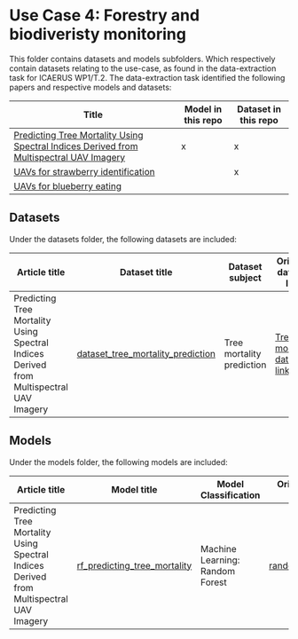 # Use Case 4: Forestry and biodiveristy monitoring

This folder contains datasets and models subfolders. Which respectively contain datasets relating to the use-case, as found in the data-extraction task for ICAERUS WP1/T.2.
The data-extraction task identified the following papers and respective models and datasets:

| Title | Model in this repo | Dataset in this repo |
| ----- | ----- | -----| 
| [Predicting Tree Mortality Using Spectral Indices Derived from Multispectral UAV Imagery](https://www.sciencedirect.com/) | x | x |
| [UAVs for strawberry identification](https://www.sciencedirect.com/) |  | x |
| [UAVs for blueberry eating](https://ieee-explore.com) | | | 
## Datasets

Under the datasets folder, the following datasets are included:

| Article title | Dataset title | Dataset subject | Original dataset link | 
| ----- | ----- | ----- | ----- |
| Predicting Tree Mortality Using Spectral Indices Derived from Multispectral UAV Imagery  |  [dataset_tree_mortality_prediction](https://github.com/ICAERUS-EU/ddal/blob/main/UC4/datasets/dataset_tree_mortality_prediction.md) | Tree mortality prediction | [Tree mortality dataset link](https://doi.org/10.6084/m9.figshare.17283116.v1)


## Models

Under the models folder, the following models are included:

| Article title | Model title | Model Classification | Original model link |
| ----- | ----- | ----- | ----- |
| Predicting Tree Mortality Using Spectral Indices Derived from Multispectral UAV Imagery | [rf_predicting_tree_mortality]([https://github.com/ICAERUS-EU/ddal/blob/main/UCx/models/example_grape.md](https://github.com/ICAERUS-EU/ddal/blob/main/UC4/models/rf_predicting_tree_mortality.md)) | Machine Learning: Random Forest | [random_forest_link](https://github.com/KaiOBerg/Predicting-tree-mortality-using-spectral-indices-derived-from-multispectral-UAV-imagery/blob/main/final%20model.R)

